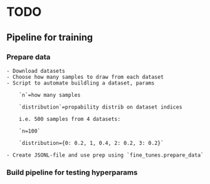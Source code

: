 # TODO

## Pipeline for training

### Prepare data
    - Download datasets
    - Choose how many samples to draw from each dataset
    - Script to automate buildling a dataset, params

        `n`=how many samples

        `distribution`=propability distrib on dataset indices

        i.e. 500 samples from 4 datasets:

        `n=100`

        `distribution={0: 0.2, 1, 0.4, 2: 0.2, 3: 0.2}`
    
    - Create JSONL-file and use prep using `fine_tunes.prepare_data`

### Build pipeline for testing hyperparams
